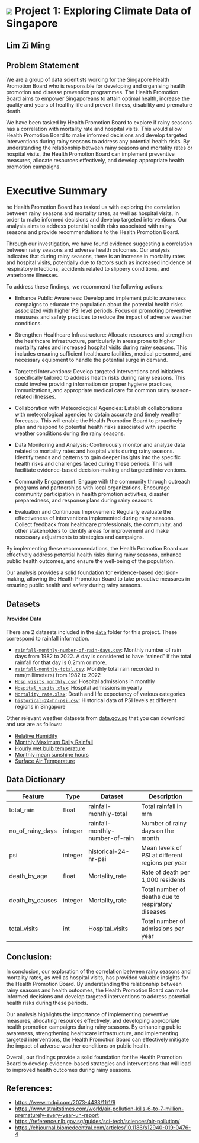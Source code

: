 # ![](https://ga-dash.s3.amazonaws.com/production/assets/logo-9f88ae6c9c3871690e33280fcf557f33.png) Project 1: Exploring Climate Data of Singapore

## Lim Zi Ming

## Problem Statement

We are a group of data scientists working for the Singapore Health Promotion Board who is responsible for developing and organising health promotion and disease prevention programmes. The Health Promotion Board aims to empower Singaporeans to attain optimal health, increase the quality and years of healthy life and prevent illness, disability and premature death.

We have been tasked by Health Promotion Board to explore if rainy seasons has a correlation with mortality rate and hospital visits. This would allow Health Promotion Board to make informed decisions and develop targeted interventions during rainy seasons to address any potential health risks. By understanding the relationship between rainy seasons and mortality rates or hospital visits, the Health Promotion Board can implement preventive measures, allocate resources effectively, and develop appropriate health promotion campaigns.

# Executive Summary

he Health Promotion Board has tasked us with exploring the correlation between rainy seasons and mortality rates, as well as hospital visits, in order to make informed decisions and develop targeted interventions. Our analysis aims to address potential health risks associated with rainy seasons and provide recommendations to the Health Promotion Board.

Through our investigation, we have found evidence suggesting a correlation between rainy seasons and adverse health outcomes. Our analysis indicates that during rainy seasons, there is an increase in mortality rates and hospital visits, potentially due to factors such as increased incidence of respiratory infections, accidents related to slippery conditions, and waterborne illnesses.

To address these findings, we recommend the following actions:

- Enhance Public Awareness: Develop and implement public awareness campaigns to educate the population about the potential health risks associated with higher PSI level periods. Focus on promoting preventive measures and safety practices to reduce the impact of adverse weather conditions.

- Strengthen Healthcare Infrastructure: Allocate resources and strengthen the healthcare infrastructure, particularly in areas prone to higher mortality rates and increased hospital visits during rainy seasons. This includes ensuring sufficient healthcare facilities, medical personnel, and necessary equipment to handle the potential surge in demand.

- Targeted Interventions: Develop targeted interventions and initiatives specifically tailored to address health risks during rainy seasons. This could involve providing information on proper hygiene practices, immunizations, and appropriate medical care for common rainy season-related illnesses.

- Collaboration with Meteorological Agencies: Establish collaborations with meteorological agencies to obtain accurate and timely weather forecasts. This will enable the Health Promotion Board to proactively plan and respond to potential health risks associated with specific weather conditions during the rainy seasons.

- Data Monitoring and Analysis: Continuously monitor and analyze data related to mortality rates and hospital visits during rainy seasons. Identify trends and patterns to gain deeper insights into the specific health risks and challenges faced during these periods. This will facilitate evidence-based decision-making and targeted interventions.

- Community Engagement: Engage with the community through outreach programs and partnerships with local organizations. Encourage community participation in health promotion activities, disaster preparedness, and response plans during rainy seasons.

- Evaluation and Continuous Improvement: Regularly evaluate the effectiveness of interventions implemented during rainy seasons. Collect feedback from healthcare professionals, the community, and other stakeholders to identify areas for improvement and make necessary adjustments to strategies and campaigns.

By implementing these recommendations, the Health Promotion Board can effectively address potential health risks during rainy seasons, enhance public health outcomes, and ensure the well-being of the population.

Our analysis provides a solid foundation for evidence-based decision-making, allowing the Health Promotion Board to take proactive measures in ensuring public health and safety during rainy seasons.


## Datasets

#### Provided Data

There are 2 datasets included in the [`data`](./data/) folder for this project. These correspond to rainfall information. 

* [`rainfall-monthly-number-of-rain-days.csv`](./data/rainfall-monthly-number-of-rain-days.csv): Monthly number of rain days from 1982 to 2022. A day is considered to have “rained” if the total rainfall for that day is 0.2mm or more.
* [`rainfall-monthly-total.csv`](./data/rainfall-monthly-total.csv): Monthly total rain recorded in mm(millimeters) from 1982 to 2022
* [`Hosp_visits_monthly.csv`](./projects/project_1/data/Healthcare/Hosp_visits_monthly.csv): Hospital admissions in monthly
* [`Hospital_visits.xlsx`](./projects/project_1/data/Healthcare/Hospital_visits.xlsx): Hospital admissions in yearly
* [`Mortality_rate.xlsx`](./data/Healthcare/Mortality_rate.xlsx): Death and life expectancy of various categories
* [`historical-24-hr-psi.csv`](./data/Healthcare/historical-24-hr-psi.csv): Historical data of PSI levels at different regions in Singapore

Other relevant weather datasets from [data.gov.sg](data.gov.sg) that you can download and use are as follows:

* [Relative Humidity](https://data.gov.sg/dataset/relative-humidity-monthly-mean)
* [Monthly Maximum Daily Rainfall](https://data.gov.sg/dataset/rainfall-monthly-maximum-daily-total)
* [Hourly wet bulb temperature](https://data.gov.sg/dataset/wet-bulb-temperature-hourly)
* [Monthly mean sunshine hours](https://data.gov.sg/dataset/sunshine-duration-monthly-mean-daily-duration)
* [Surface Air Temperature](https://data.gov.sg/dataset/surface-air-temperature-mean-daily-minimum)

## Data Dictionary
|Feature|Type|Dataset|Description|
|---|---|---|---|
|total_rain|float|rainfall-monthly-total|Total rainfall in mm| 
|no_of_rainy_days|integer|rainfall-monthly-number-of-rain|Number of rainy days on the month|
|psi|integer|historical-24-hr-psi|Mean levels of PSI at different regions per year|
|death_by_age|float|Mortality_rate|Rate of death per 1,000 residents|
|death_by_causes|integer|Mortality_rate|Total number of deaths due to respiratory diseases|
|total_visits|int|Hospital_visits|Total number of admissions per year|

## Conclusion:
In conclusion, our exploration of the correlation between rainy seasons and mortality rates, as well as hospital visits, has provided valuable insights for the Health Promotion Board. By understanding the relationship between rainy seasons and health outcomes, the Health Promotion Board can make informed decisions and develop targeted interventions to address potential health risks during these periods.

Our analysis highlights the importance of implementing preventive measures, allocating resources effectively, and developing appropriate health promotion campaigns during rainy seasons. By enhancing public awareness, strengthening healthcare infrastructure, and implementing targeted interventions, the Health Promotion Board can effectively mitigate the impact of adverse weather conditions on public health.

Overall, our findings provide a solid foundation for the Health Promotion Board to develop evidence-based strategies and interventions that will lead to improved health outcomes during rainy seasons.

## References:
* https://www.mdpi.com/2073-4433/11/1/9
* https://www.straitstimes.com/world/air-pollution-kills-6-to-7-million-prematurely-every-year-un-report
* https://reference.nlb.gov.sg/guides/sci-tech/sciences/air-pollution/
* https://ehjournal.biomedcentral.com/articles/10.1186/s12940-019-0476-4